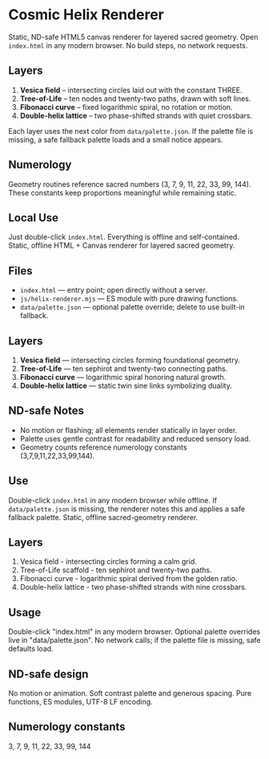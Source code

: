 # Cosmic Helix Renderer


Static, ND-safe HTML5 canvas renderer for layered sacred geometry. Open `index.html`
in any modern browser. No build steps, no network requests.

## Layers
1. **Vesica field** – intersecting circles laid out with the constant THREE.
2. **Tree-of-Life** – ten nodes and twenty-two paths, drawn with soft lines.
3. **Fibonacci curve** – fixed logarithmic spiral, no rotation or motion.
4. **Double-helix lattice** – two phase-shifted strands with quiet crossbars.

Each layer uses the next color from `data/palette.json`. If the palette file is
missing, a safe fallback palette loads and a small notice appears.

## Numerology
Geometry routines reference sacred numbers (3, 7, 9, 11, 22, 33, 99, 144). These
constants keep proportions meaningful while remaining static.

## Local Use
Just double-click `index.html`. Everything is offline and self-contained.
Static, offline HTML + Canvas renderer for layered sacred geometry.

## Files
- `index.html` — entry point; open directly without a server.
- `js/helix-renderer.mjs` — ES module with pure drawing functions.
- `data/palette.json` — optional palette override; delete to use built-in fallback.

## Layers
1. **Vesica field** — intersecting circles forming foundational geometry.
2. **Tree-of-Life** — ten sephirot and twenty-two connecting paths.
3. **Fibonacci curve** — logarithmic spiral honoring natural growth.
4. **Double-helix lattice** — static twin sine links symbolizing duality.

## ND-safe Notes
- No motion or flashing; all elements render statically in layer order.
- Palette uses gentle contrast for readability and reduced sensory load.
- Geometry counts reference numerology constants (3,7,9,11,22,33,99,144).

## Use
Double-click `index.html` in any modern browser while offline. If `data/palette.json` is missing, the renderer notes this and applies a safe fallback palette.
Static, offline sacred-geometry renderer.

## Layers
1. Vesica field - intersecting circles forming a calm grid.
2. Tree-of-Life scaffold - ten sephirot and twenty-two paths.
3. Fibonacci curve - logarithmic spiral derived from the golden ratio.
4. Double-helix lattice - two phase-shifted strands with nine crossbars.

## Usage
Double-click "index.html" in any modern browser.
Optional palette overrides live in "data/palette.json".
No network calls; if the palette file is missing, safe defaults load.

## ND-safe design
No motion or animation.
Soft contrast palette and generous spacing.
Pure functions, ES modules, UTF-8 LF encoding.

## Numerology constants
3, 7, 9, 11, 22, 33, 99, 144



